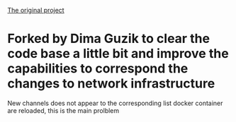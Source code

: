 [The original project](https://github.com/hyperledger/blockchain-explorer)

# Forked by Dima Guzik to clear the code base a little bit and improve the capabilities to correspond the changes to network infrastructure
New channels does not appear to the corresponding list docker container are reloaded, this is the main prolblem

<!-- (SPDX-License-Identifier: CC-BY-4.0) -->  <!-- Ensure there is a newline before, and after, this line -->

